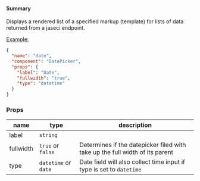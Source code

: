 #### Summary

Displays a rendered list of a specified markup (template) for lists of data returned from a jaseci endpoint.

<u>Example:</u>

```JSON
{
  "name": "date",
  "component": "DatePicker",
  "props": {
    "label": "Date",
    "fullwidth": "true",
    "type": "datetime"
  }
}
```

### Props

| name      | type                 | description                                                                  |
| --------- | -------------------- | ---------------------------------------------------------------------------- |
| label     | `string`             |                                                                              |
| fullwidth | `true` or `false`    | Determines if the datepicker filed with take up the full width of its parent |
| type      | `datetime` or `date` | Date field will also collect time input if type is set to `datetime`         |
